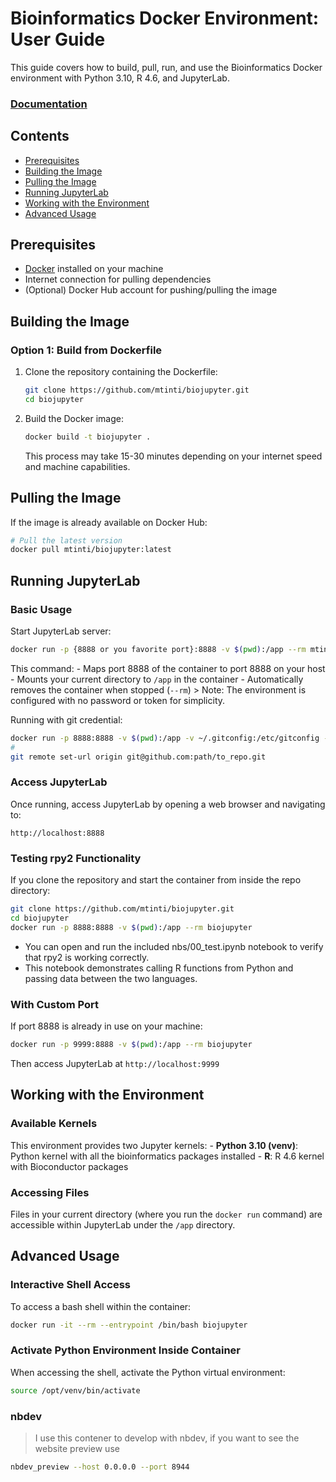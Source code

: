 # Bioinformatics Docker Environment: User Guide


<!-- WARNING: THIS FILE WAS AUTOGENERATED! DO NOT EDIT! -->

This guide covers how to build, pull, run, and use the Bioinformatics
Docker environment with Python 3.10, R 4.6, and JupyterLab.

### [Documentation](https://mtinti.github.io/docker_data_analysis/)

## Contents

- [Prerequisites](#prerequisites)
- [Building the Image](#building-the-image)
- [Pulling the Image](#pulling-the-image)
- [Running JupyterLab](#running-jupyterlab)
- [Working with the Environment](#working-with-the-environment)
- [Advanced Usage](#advanced-usage)

## Prerequisites

- [Docker](https://docs.docker.com/get-docker/) installed on your
  machine
- Internet connection for pulling dependencies
- (Optional) Docker Hub account for pushing/pulling the image

## Building the Image

### Option 1: Build from Dockerfile

1.  Clone the repository containing the Dockerfile:

    ``` bash
    git clone https://github.com/mtinti/biojupyter.git
    cd biojupyter
    ```

2.  Build the Docker image:

    ``` bash
    docker build -t biojupyter .
    ```

    This process may take 15-30 minutes depending on your internet speed
    and machine capabilities.

## Pulling the Image

If the image is already available on Docker Hub:

``` bash
# Pull the latest version
docker pull mtinti/biojupyter:latest
```

## Running JupyterLab

### Basic Usage

Start JupyterLab server:

``` bash
docker run -p {8888 or you favorite port}:8888 -v $(pwd):/app --rm mtinti/biojupyter
```

This command: - Maps port 8888 of the container to port 8888 on your
host - Mounts your current directory to `/app` in the container -
Automatically removes the container when stopped (`--rm`) \> Note: The
environment is configured with no password or token for simplicity.

Running with git credential:

``` bash
docker run -p 8888:8888 -v $(pwd):/app -v ~/.gitconfig:/etc/gitconfig -v /path/to/.ssh/id_rsa:/root/.ssh/id_rsa --rm mtinti/biojupyter:latest
#
git remote set-url origin git@github.com:path/to_repo.git
```

### Access JupyterLab

Once running, access JupyterLab by opening a web browser and navigating
to:

    http://localhost:8888

### Testing rpy2 Functionality

If you clone the repository and start the container from inside the repo
directory:

``` bash
git clone https://github.com/mtinti/biojupyter.git
cd biojupyter
docker run -p 8888:8888 -v $(pwd):/app --rm biojupyter
```

- You can open and run the included nbs/00_test.ipynb notebook to verify
  that rpy2 is working correctly.
- This notebook demonstrates calling R functions from Python and passing
  data between the two languages.

### With Custom Port

If port 8888 is already in use on your machine:

``` bash
docker run -p 9999:8888 -v $(pwd):/app --rm biojupyter
```

Then access JupyterLab at `http://localhost:9999`

## Working with the Environment

### Available Kernels

This environment provides two Jupyter kernels: - **Python 3.10 (venv)**:
Python kernel with all the bioinformatics packages installed - **R**: R
4.6 kernel with Bioconductor packages

### Accessing Files

Files in your current directory (where you run the `docker run` command)
are accessible within JupyterLab under the `/app` directory.

## Advanced Usage

### Interactive Shell Access

To access a bash shell within the container:

``` bash
docker run -it --rm --entrypoint /bin/bash biojupyter
```

### Activate Python Environment Inside Container

When accessing the shell, activate the Python virtual environment:

``` bash
source /opt/venv/bin/activate
```

### nbdev

> I use this contener to develop with nbdev, if you want to see the
> website preview use

``` bash
nbdev_preview --host 0.0.0.0 --port 8944
```
